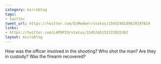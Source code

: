 ```yaml
---
category: microblog
tags:
- twitter
tweet_url: https://twitter.com/ExMember/status/1545248189829197824
links:
- https://twitter.com/LAPDPIO/status/1545245152221925382
layout: microblog
---
```

How was the officer involved in the shooting? Who shot the man? Are they in custody? Was the firearm recovered?
